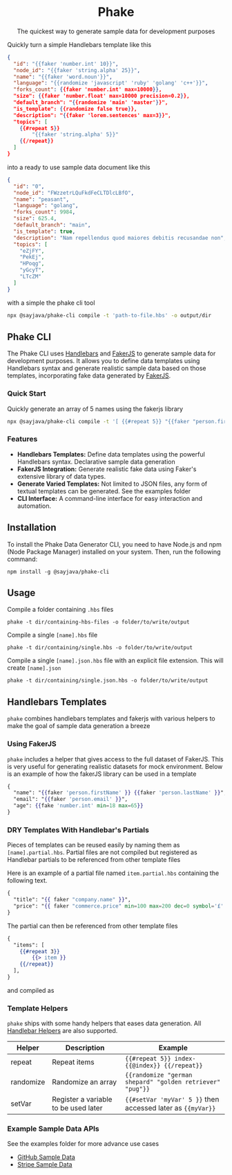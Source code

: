 <h1 align="center">Phake</h1>
<p align="center">The quickest way to generate sample data for development purposes</p>

Quickly turn a simple Handlebars template like this

```json
{
  "id": "{{faker 'number.int' 10}}",
  "node_id": "{{faker 'string.alpha' 25}}",
  "name": "{{faker 'word.noun'}}",
  "language": "{{randomize 'javascript' 'ruby' 'golang' 'c++'}}",
  "forks_count": {{faker 'number.int' max=10000}},
  "size": {{faker 'number.float' max=10000 precision=0.2}},
  "default_branch": "{{randomize 'main' 'master'}}",
  "is_template": {{randomize false true}},
  "description": "{{faker 'lorem.sentences' max=3}}",
  "topics": [
    {{#repeat 5}}
        "{{faker 'string.alpha' 5}}"
    {{/repeat}}
  ]
}
```

into a ready to use sample data document like this

```json
{
  "id": "0",
  "node_id": "FWzzetrLQuFkdFeCLTDlcLBfO",
  "name": "peasant",
  "language": "golang",
  "forks_count": 9984,
  "size": 625.4,
  "default_branch": "main",
  "is_template": true,
  "description": "Nam repellendus quod maiores debitis recusandae non",
  "topics": [
    "eZjFY",
    "PekEj",
    "HPoqg",
    "yGcyT",
    "LTcZM"
  ]
}
```

with a simple the phake cli tool

```sh
npx @sayjava/phake-cli compile -t 'path-to-file.hbs' -o output/dir
```

## Phake CLI

The Phake CLI uses [Handlebars](https://handlebarsjs.com) and
[FakerJS](https://fakerjs.dev) to generate sample data for development purposes.
It allows you to define data templates using Handlebars syntax and generate
realistic sample data based on those templates, incorporating fake data
generated by [FakerJS](https://fakerjs.dev).

### Quick Start

Quickly generate an array of 5 names using the fakerjs library

```sh
npx @sayjava/phake-cli compile -t '[ {{#repeat 5}} "{{faker "person.firstName" }}" {{/repeat}} ]'
```

### Features

- **Handlebars Templates:** Define data templates using the powerful Handlebars
  syntax. Declarative sample data generation
- **FakerJS Integration:** Generate realistic fake data using Faker's extensive
  library of data types.
- **Generate Varied Templates:** Not limited to JSON files, any form of textual
  templates can be generated. See the examples folder
- **CLI Interface:** A command-line interface for easy interaction and
  automation.

## Installation

To install the Phake Data Generator CLI, you need to have Node.js and npm (Node
Package Manager) installed on your system. Then, run the following command:

```shell
npm install -g @sayjava/phake-cli
```

## Usage

Compile a folder containing `.hbs` files

```shell
phake -t dir/containing-hbs-files -o folder/to/write/output
```

Compile a single `[name].hbs` file

```shell
phake -t dir/containing/single.hbs -o folder/to/write/output
```

Compile a single `[name].json.hbs` file with an explicit file extension. This
will create `[name].json`

```shell
phake -t dir/containing/single.json.hbs -o folder/to/write/output
```

## Handlebars Templates

`phake` combines handlebars templates and fakerjs with various helpers to make
the goal of sample data generation a breeze

### Using FakerJS

`phake` includes a helper that gives access to the full dataset of FakerJS. This
is very useful for generating realistic datasets for mock environment. Below is
an example of how the fakerJS library can be used in a template

```handlebars
{
  "name": "{{faker 'person.firstName' }} {{faker 'person.lastName' }}",
  "email": "{{faker 'person.email' }}",
  "age": {{fake 'number.int' min=18 max=65}}
}
```

### DRY Templates With Handlebar's Partials

Pieces of templates can be reused easily by naming them as `[name].partial.hbs`.
Partial files are not compiled but registered as Handlebar partials to be
referenced from other template files

Here is an example of a partial file named `item.partial.hbs` containing the
following text.

```hbs
{
  "title": "{{ faker "company.name" }}",
  "price": "{{ faker "commerce.price" min=100 max=200 dec=0 symbol='£' }}"
}
```

The partial can then be referenced from other template files

```hbs
{
  "items": [
    {{#repeat 3}}
        {{> item }}
    {{/repeat}}
  ],
}
```

and compiled as

### Template Helpers

`phake` ships with some handy helpers that eases data generation. All
[Handlebar Helpers](https://handlebarsjs.com/guide/builtin-helpers.html) are
also supported.

| Helper    | Description                          | Example                                                     |
| --------- | ------------------------------------ | ----------------------------------------------------------- |
| repeat    | Repeat items                         | `{{#repeat 5}} index-{{@index}} {{/repeat}}`                |
| randomize | Randomize an array                   | `{{randomize "german shepard" "golden retriever" "pug"}}`   |
| setVar    | Register a variable to be used later | `{{#setVar 'myVar' 5 }}` then accessed later as `{{myVar}}` |

### Example Sample Data APIs

See the examples folder for more advance use cases

- [GitHub Sample Data](examples/github)
- [Stripe Sample Data](examples/stripe)
